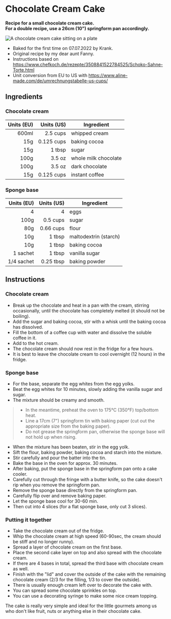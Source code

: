 # Chocolate Cream Cake

**Recipe for a small chocolate cream cake.**  
**For a double recipe, use a 26cm (10") springform pan accordingly.**

![A chocolate cream cake sitting on a plate](/media/blog/chocolate-cream-cake_2023-11-09.jpg)

* Baked for the first time on 07.07.2022 by Krank.
* Original recipe by my dear aunt Fanny.
* Instructions based on https://www.chefkoch.de/rezepte/3508841522784525/Schoko-Sahne-Torte.html
* Unit conversion from EU to US with https://www.aline-made.com/de/umrechnungstabelle-us-cups/


## Ingredients

### Chocolate cream

| Units (EU) | Units (US) | Ingredient           |
|-----------:|-----------:|----------------------|
|      600ml |   2.5 cups | whipped cream        |
|        15g | 0.125 cups | baking cocoa         |
|        15g |     1 tbsp | sugar                |
|       100g |     3.5 oz | whole milk chocolate |
|       100g |     3.5 oz | dark chocolate       |
|        15g | 0.125 cups | instant coffee       |


### Sponge base

| Units (EU) | Units (US) | Ingredient            |
|-----------:|-----------:|-----------------------|
|          4 |          4 | eggs                  |
|       100g |   0.5 cups | sugar                 |
|        80g |  0.66 cups | flour                 |
|        10g |     1 tbsp | maltodextrin (starch) |
|        10g |     1 tbsp | baking cocoa          |
|   1 sachet |     1 tbsp | vanilla sugar         |
| 1/4 sachet |  0.25 tbsp | baking powder         |


## Instructions

### Chocolate cream

* Break up the chocolate and heat in a pan with the cream, stirring occasionally, until the chocolate has completely melted (it should not be boiling).
* Add the sugar and baking cocoa, stir with a whisk until the baking cocoa has dissolved. 
* Fill the bottom of a coffee cup with water and dissolve the soluble coffee in it. 
* Add to the hot cream. 
* The chocolate cream should now rest in the fridge for a few hours. 
* It is best to leave the chocolate cream to cool overnight (12 hours) in the fridge.


### Sponge base

* For the base, separate the egg whites from the egg yolks. 
* Beat the egg whites for 10 minutes, slowly adding the vanilla sugar and sugar.
* The mixture should be creamy and smooth. 

> * In the meantime, preheat the oven to 175°C (350°F) top/bottom heat.
> * Line a 17cm (7") springform tin with baking paper (cut out the appropriate size from the baking paper). 
> * Do not grease the springform pan, otherwise the sponge base will not hold up when rising.

* When the mixture has been beaten, stir in the egg yolk. 
* Sift the flour, baking powder, baking cocoa and starch into the mixture. 
* Stir carefully and pour the batter into the tin.
* Bake the base in the oven for approx. 30 minutes. 
* After baking, put the sponge base in the springform pan onto a cake cooler.
* Carefully cut through the fringe with a butter knife, so the cake doesn't rip when you remove the springform pan.
* Remove the sponge base directly from the springform pan.
* Carefully flip over and remove baking paper.
* Let the sponge base cool for 30-60 min.
* Then cut into 4 slices (for a flat sponge base, only cut 3 slices).


### Putting it together

* Take the chocolate cream out of the fridge.
* Whip the chocolate cream at high speed (60-90sec, the cream should be stiff and no longer runny).
* Spread a layer of chocolate cream on the first base. 
* Place the second cake layer on top and also spread with the chocolate cream. 
* If there are 4 bases in total, spread the third base with chocolate cream as well. 
* Finish with the "lid" and cover the outside of the cake with the remaining chocolate cream (2/3 for the filling, 1/3 to cover the outside). 
* There is usually enough cream left over to decorate the cake with. 
* You can spread some chocolate sprinkles on top.
* You can use a decorating syringe to make some nice cream topping.

The cake is really very simple and ideal for the little gourmets among us who don't like fruit, nuts or anything else in their chocolate cake.
